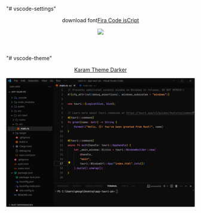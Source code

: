 "# vscode-settings" 
<div align="center">
<p>download font<a href="https://github.com/kencrocken/FiraCodeiScript/archive/refs/heads/master.zip">Fira Code isCript</a></p>
<img src="https://www.richardsumilang.com/images/apps/ide/visual-studio-code/how-to-add-cursive/edtor-cursive-900x409.jpg">
</div>
<br><br><br>
"# vscode-theme" 
<div align="center">
  
  <p><a href="https://marketplace.visualstudio.com/items?itemName=KareemReda.karam-theme-darker&fbclid=IwY2xjawGK96pleHRuA2FlbQIxMQABHdkWO9ogYhSH3btugrhqxFn2Qdb8QHu9IXHqwkT7AHjXB2qNZBiYECZZWQ_aem_IpjPQUo-C_fLwwQiwzy95w">Karam Theme Darker</a></p>
  <img src="https://raw.githubusercontent.com/GmsGarcia/min-darker/5408db96647310f521a5de0657c23e633fda0266/imgs/preview.png" />
</div>
